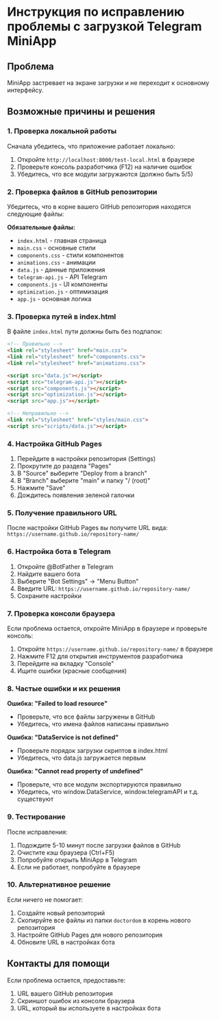 # Инструкция по исправлению проблемы с загрузкой Telegram MiniApp

## Проблема
MiniApp застревает на экране загрузки и не переходит к основному интерфейсу.

## Возможные причины и решения

### 1. Проверка локальной работы
Сначала убедитесь, что приложение работает локально:

1. Откройте `http://localhost:8000/test-local.html` в браузере
2. Проверьте консоль разработчика (F12) на наличие ошибок
3. Убедитесь, что все модули загружаются (должно быть 5/5)

### 2. Проверка файлов в GitHub репозитории
Убедитесь, что в корне вашего GitHub репозитория находятся следующие файлы:

**Обязательные файлы:**
- `index.html` - главная страница
- `main.css` - основные стили
- `components.css` - стили компонентов
- `animations.css` - анимации
- `data.js` - данные приложения
- `telegram-api.js` - API Telegram
- `components.js` - UI компоненты
- `optimization.js` - оптимизация
- `app.js` - основная логика

### 3. Проверка путей в index.html
В файле `index.html` пути должны быть без подпапок:

```html
<!-- Правильно -->
<link rel="stylesheet" href="main.css">
<link rel="stylesheet" href="components.css">
<link rel="stylesheet" href="animations.css">

<script src="data.js"></script>
<script src="telegram-api.js"></script>
<script src="components.js"></script>
<script src="optimization.js"></script>
<script src="app.js"></script>

<!-- Неправильно -->
<link rel="stylesheet" href="styles/main.css">
<script src="scripts/data.js"></script>
```

### 4. Настройка GitHub Pages
1. Перейдите в настройки репозитория (Settings)
2. Прокрутите до раздела "Pages"
3. В "Source" выберите "Deploy from a branch"
4. В "Branch" выберите "main" и папку "/ (root)"
5. Нажмите "Save"
6. Дождитесь появления зеленой галочки

### 5. Получение правильного URL
После настройки GitHub Pages вы получите URL вида:
`https://username.github.io/repository-name/`

### 6. Настройка бота в Telegram
1. Откройте @BotFather в Telegram
2. Найдите вашего бота
3. Выберите "Bot Settings" → "Menu Button"
4. Введите URL: `https://username.github.io/repository-name/`
5. Сохраните настройки

### 7. Проверка консоли браузера
Если проблема остается, откройте MiniApp в браузере и проверьте консоль:

1. Откройте `https://username.github.io/repository-name/` в браузере
2. Нажмите F12 для открытия инструментов разработчика
3. Перейдите на вкладку "Console"
4. Ищите ошибки (красные сообщения)

### 8. Частые ошибки и их решения

**Ошибка: "Failed to load resource"**
- Проверьте, что все файлы загружены в GitHub
- Убедитесь, что имена файлов написаны правильно

**Ошибка: "DataService is not defined"**
- Проверьте порядок загрузки скриптов в index.html
- Убедитесь, что data.js загружается первым

**Ошибка: "Cannot read property of undefined"**
- Проверьте, что все модули экспортируются правильно
- Убедитесь, что window.DataService, window.telegramAPI и т.д. существуют

### 9. Тестирование
После исправления:

1. Подождите 5-10 минут после загрузки файлов в GitHub
2. Очистите кэш браузера (Ctrl+F5)
3. Попробуйте открыть MiniApp в Telegram
4. Если не работает, попробуйте в браузере

### 10. Альтернативное решение
Если ничего не помогает:

1. Создайте новый репозиторий
2. Скопируйте все файлы из папки `doctordom` в корень нового репозитория
3. Настройте GitHub Pages для нового репозитория
4. Обновите URL в настройках бота

## Контакты для помощи
Если проблема остается, предоставьте:
1. URL вашего GitHub репозитория
2. Скриншот ошибок из консоли браузера
3. URL, который вы используете в настройках бота 